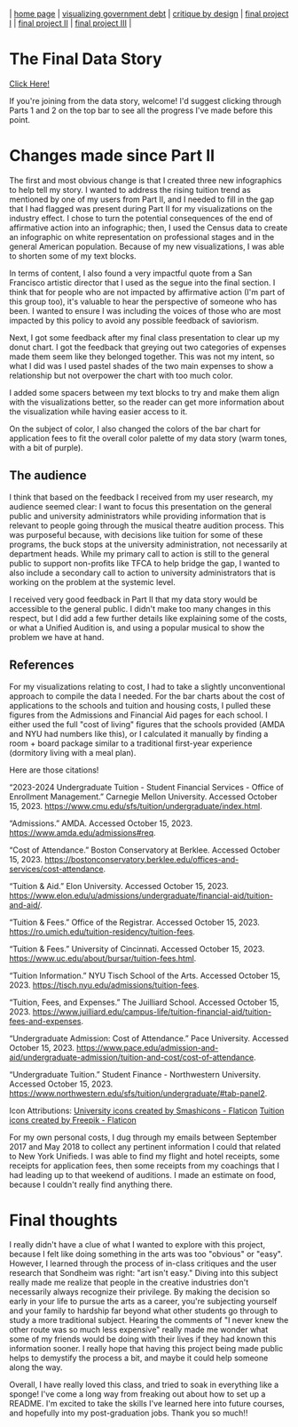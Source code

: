| [home page](https://aoffman5.github.io/tswd-portfolio-fall23/) | [visualizing government debt](visualizing-government-debt.md) | [critique by design](critique-by-design.md) | [final project I](final-project-part-one.md) | [final project II](final-project-part-two.md) | [final project III](final-project-part-three.md) |

# The Final Data Story 

[Click Here!](https://carnegiemellon.shorthandstories.com/hurdles-made-of-dollar-bills/index.html)

If you're joining from the data story, welcome! I'd suggest clicking through Parts 1 and 2 on the top bar to see all the progress I've made before this point. 

# Changes made since Part II
The first and most obvious change is that I created three new infographics to help tell my story. I wanted to address the rising tuition trend as mentioned by one of my users from Part II, and I needed to fill in the gap that I had flagged was present during Part II for my visualizations on the industry effect. I chose to turn the potential consequences of the end of affirmative action into an infographic; then, I used the Census data to create an infographic on white representation on professional stages and in the general American population. Because of my new visualizations, I was able to shorten some of my text blocks.

In terms of content, I also found a very impactful quote from a San Francisco artistic director that I used as the segue into the final section. I think that for people who are not impacted by affirmative action (I'm part of this group too), it's valuable to hear the perspective of someone who has been. I wanted to ensure I was including the voices of those who are most impacted by this policy to avoid any possible feedback of saviorism. 

Next, I got some feedback after my final class presentation to clear up my donut chart. I got the feedback that greying out two categories of expenses made them seem like they belonged together. This was not my intent, so what I did was I used pastel shades of the two main expenses to show a relationship but not overpower the chart with too much color. 

I added some spacers between my text blocks to try and make them align with the visualizations better, so the reader can get more information about the visualization while having easier access to it. 

On the subject of color, I also changed the colors of the bar chart for application fees to fit the overall color palette of my data story (warm tones, with a bit of purple). 


## The audience

I think that based on the feedback I received from my user research, my audience seemed clear: I want to focus this presentation on the general public and university administrators while providing information that is relevant to people going through the musical theatre audition process. This was purposeful because, with decisions like tuition for some of these programs, the buck stops at the university administration, not necessarily at department heads. While my primary call to action is still to the general public to support non-profits like TFCA to help bridge the gap, I wanted to also include a secondary call to action to university administrators that is working on the problem at the systemic level. 

I received very good feedback in Part II that my data story would be accessible to the general public. I didn't make too many changes in this respect, but I did add a few further details like explaining some of the costs, or what a Unified Audition is, and using a popular musical to show the problem we have at hand. 

## References
For my visualizations relating to cost, I had to take a slightly unconventional approach to compile the data I needed. For the bar charts about the cost of applications to the schools and tuition and housing costs, I pulled these figures from the Admissions and Financial Aid pages for each school. I either used the full "cost of living" figures that the schools provided (AMDA and NYU had numbers like this), or I calculated it manually by finding a room + board package similar to a traditional first-year experience (dormitory living with a meal plan). 

Here are those citations!

“2023-2024 Undergraduate Tuition - Student Financial Services - Office of Enrollment Management.” Carnegie Mellon University. Accessed October 15, 2023. https://www.cmu.edu/sfs/tuition/undergraduate/index.html.

“Admissions.” AMDA. Accessed October 15, 2023. https://www.amda.edu/admissions#req. 

“Cost of Attendance.” Boston Conservatory at Berklee. Accessed October 15, 2023. https://bostonconservatory.berklee.edu/offices-and-services/cost-attendance. 

“Tuition &amp; Aid.” Elon University. Accessed October 15, 2023. https://www.elon.edu/u/admissions/undergraduate/financial-aid/tuition-and-aid/. 

“Tuition &amp; Fees.” Office of the Registrar. Accessed October 15, 2023. https://ro.umich.edu/tuition-residency/tuition-fees. 

“Tuition &amp; Fees.” University of Cincinnati. Accessed October 15, 2023. https://www.uc.edu/about/bursar/tuition-fees.html. 

“Tuition Information.” NYU Tisch School of the Arts. Accessed October 15, 2023. https://tisch.nyu.edu/admissions/tuition-fees. 

“Tuition, Fees, and Expenses.” The Juilliard School. Accessed October 15, 2023. https://www.juilliard.edu/campus-life/tuition-financial-aid/tuition-fees-and-expenses. 

“Undergraduate Admission: Cost of Attendance.” Pace University. Accessed October 15, 2023. https://www.pace.edu/admission-and-aid/undergraduate-admission/tuition-and-cost/cost-of-attendance. 

“Undergraduate Tuition.” Student Finance - Northwestern University. Accessed October 15, 2023. https://www.northwestern.edu/sfs/tuition/undergraduate/#tab-panel2. 

Icon Attributions:
<a href="https://www.flaticon.com/free-icons/university" title="university icons">University icons created by Smashicons - Flaticon</a>
<a href="https://www.flaticon.com/free-icons/tuition" title="tuition icons">Tuition icons created by Freepik - Flaticon</a>

For my own personal costs, I dug through my emails between September 2017 and May 2018 to collect any pertinent information I could that related to New York Unifieds. I was able to find my flight and hotel receipts, some receipts for application fees, then some receipts from my coachings that I had leading up to that weekend of auditions. I made an estimate on food, because I couldn't really find anything there. 

# Final thoughts

I really didn't have a clue of what I wanted to explore with this project, because I felt like doing something in the arts was too "obvious" or "easy". However, I learned through the process of in-class critiques and the user research that Sondheim was right: "art isn't easy." Diving into this subject really made me realize that people in the creative industries don't necessarily always recognize their privilege. By making the decision so early in your life to pursue the arts as a career, you're subjecting yourself and your family to hardship far beyond what other students go through to study a more traditional subject. Hearing the comments of "I never knew the other route was so much less expensive" really made me wonder what some of my friends would be doing with their lives if they had known this information sooner. I really hope that having this project being made public helps to demystify the process a bit, and maybe it could help someone along the way. 

Overall, I have really loved this class, and tried to soak in everything like a sponge! I've come a long way from freaking out about how to set up a README. I'm excited to take the skills I've learned here into future courses, and hopefully into my post-graduation jobs. Thank you so much!!
